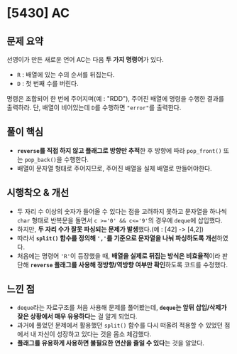 # [5430] AC

## 문제 요약
선영이가 만든 새로운 언어 AC는 다음 **두 가지 명령어**가 있다.

- `R` : 배열에 있는 수의 순서를 뒤집는다.
- `D` : 첫 번째 수를 버린다.

명령은 조합되어 한 번에 주어지며(예 : "RDD"), 주어진 배열에 명령을 수행한 결과를 출력하라.
단, 배열이 비어있는데 `D`를 수행하면 `"error"`를 출력한다.

## 풀이 핵심
- **`reverse`를 직접 하지 않고 플래그로 방향만 추적**한 후 방향에 따라 `pop_front()` 또는 `pop_back()`을 수행한다.
- 배열이 문자열 형태로 주어지므로, 주어진 배열을 실제 배열로 만들어야한다.

## 시행착오 & 개선
- 두 자리 수 이상의 숫자가 들어올 수 있다는 점을 고려하지 못하고 문자열을 하나씩 `char` 형태로 반복문을 돌면서 `c >='0' && c<='9'`의 경우에 `deque`에 삽입했다.
- 하지만, **두 자리 수가 잘못 파싱되는 문제가 발생**했다.(예 : [42] -> [4,2])
- 따라서 **`split()` 함수를 정의해 `','`를 기준으로 문자열을 나눠 파싱하도록 개선**하였다.
- 처음에는 명령어 `'R'`이 등장했을 때, **배열을 실제로 뒤집는 방식은 비효율적**이라 판단해 **`reverse` 플래그를 사용해 정방향/역방향 여부만 확인**하도록 코드를 수정했다.

## 느낀 점
- `deque`라는 자료구조를 처음 사용해 문제를 풀어봤는데, **`deque`는 앞뒤 삽입/삭제가 잦은 상황에서 매우 유용하다**는 걸 알게 되었다.
- 과거에 풀었던 문제에서 활용했던 `split()` 함수를 다시 떠올려 적용할 수 있었던 점에서 내 자신이 성장하고 있다는 것을 몸소 체감했다.
- **플래그를 유용하게 사용하면 불필요한 연산을 줄일 수 있다**는 것을 알았다.
